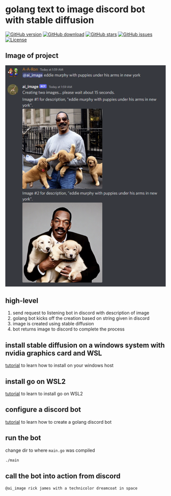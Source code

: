 # golang text to image discord bot with stable diffusion

[![GitHub version](https://img.shields.io/github/release/jcksnvllxr80/go-txt2img-discord-bot.svg)](lib-release)
[![GitHub download](https://img.shields.io/github/downloads/jcksnvllxr80/go-txt2img-discord-bot/total.svg)](lib-release)
[![GitHub stars](https://img.shields.io/github/stars/jcksnvllxr80/go-txt2img-discord-bot.svg)](lib-stars)
[![GitHub issues](https://img.shields.io/github/issues/jcksnvllxr80/go-txt2img-discord-bot.svg)](lib-issues)
[![License](https://img.shields.io/badge/license-MIT-blue.svg)](lib-licence)

## Image of project

![ai_image discord bot](./ai_image.png "Image of project")

## high-level

1. send request to listening bot in discord with description of image
2. golang bot kicks off the creation based on string given in discord
3. image is created using stable diffusion
4. bot returns image to discord to complete the process

## install stable diffusion on a windows system with nvidia graphics card and WSL

[tutorial](https://www.assemblyai.com/blog/how-to-run-stable-diffusion-locally-to-generate-images/) to learn how to install on your windows host

## install go on WSL2

[tutorial](https://dev.to/deadwin19/how-to-install-golang-on-wslwsl2-2880) to learn to install go on WSL2

## configure a discord bot

[tutorial](https://dev.to/aurelievache/learning-go-by-examples-part-4-create-a-bot-for-discord-in-go-43cf) to learn how to create a golang discord bot

## run the bot 

change dir to where `main.go` was compiled

```bash
./main
```

## call the bot into action from discord

```text
@ai_image rick james with a technicolor dreamcoat in space
```
